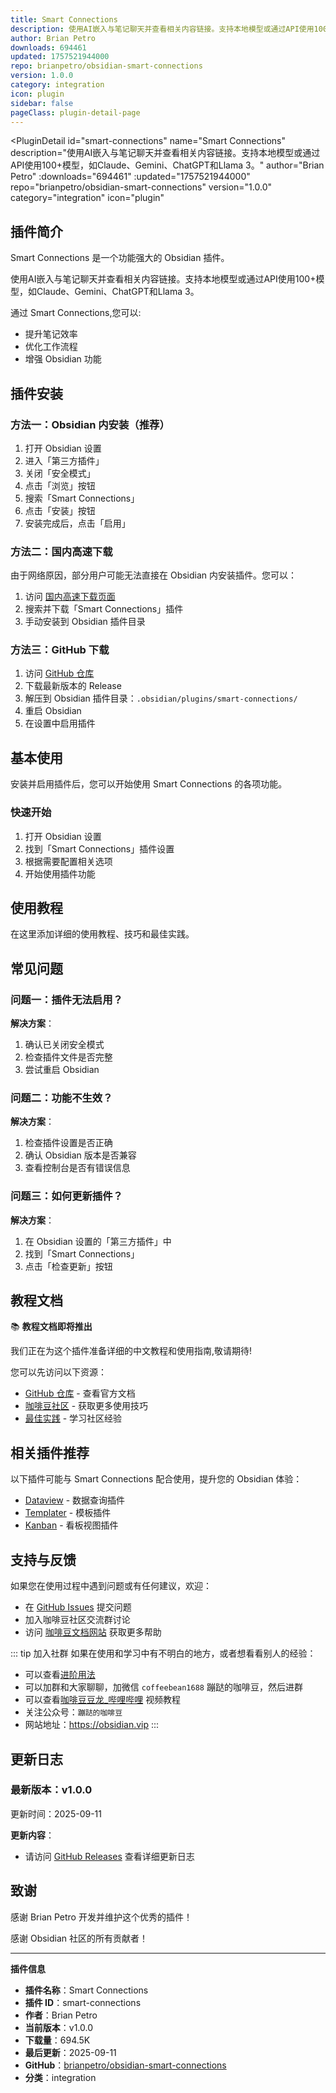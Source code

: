 ```yaml
---
title: Smart Connections
description: 使用AI嵌入与笔记聊天并查看相关内容链接。支持本地模型或通过API使用100+模型，如Claude、Gemini、ChatGPT和Llama 3。
author: Brian Petro
downloads: 694461
updated: 1757521944000
repo: brianpetro/obsidian-smart-connections
version: 1.0.0
category: integration
icon: plugin
sidebar: false
pageClass: plugin-detail-page
---
```


<PluginDetail
  id="smart-connections"
  name="Smart Connections"
  description="使用AI嵌入与笔记聊天并查看相关内容链接。支持本地模型或通过API使用100+模型，如Claude、Gemini、ChatGPT和Llama 3。"
  author="Brian Petro"
  :downloads="694461"
  :updated="1757521944000"
  repo="brianpetro/obsidian-smart-connections"
  version="1.0.0"
  category="integration"
  icon="plugin"
>

<!-- AUTO_GENERATED_START -->
## 插件简介

Smart Connections 是一个功能强大的 Obsidian 插件。

使用AI嵌入与笔记聊天并查看相关内容链接。支持本地模型或通过API使用100+模型，如Claude、Gemini、ChatGPT和Llama 3。

通过 Smart Connections,您可以:

- 提升笔记效率
- 优化工作流程
- 增强 Obsidian 功能

<!-- AUTO_GENERATED_END -->

<!-- AUTO_GENERATED_START -->
## 插件安装

### 方法一：Obsidian 内安装（推荐）

1. 打开 Obsidian 设置
2. 进入「第三方插件」
3. 关闭「安全模式」
4. 点击「浏览」按钮
5. 搜索「Smart Connections」
6. 点击「安装」按钮
7. 安装完成后，点击「启用」

### 方法二：国内高速下载

由于网络原因，部分用户可能无法直接在 Obsidian 内安装插件。您可以：

1. 访问 [国内高速下载页面](/zh/documentation/obsidian-plugins-download.html)
2. 搜索并下载「Smart Connections」插件
3. 手动安装到 Obsidian 插件目录

### 方法三：GitHub 下载

1. 访问 [GitHub 仓库](https://github.com/brianpetro/obsidian-smart-connections)
2. 下载最新版本的 Release
3. 解压到 Obsidian 插件目录：`.obsidian/plugins/smart-connections/`
4. 重启 Obsidian
5. 在设置中启用插件

## 基本使用

安装并启用插件后，您可以开始使用 Smart Connections 的各项功能。

### 快速开始

1. 打开 Obsidian 设置
2. 找到「Smart Connections」插件设置
3. 根据需要配置相关选项
4. 开始使用插件功能

<!-- AUTO_GENERATED_END -->

<!-- CUSTOM_CONTENT_START:tutorial -->
## 使用教程

在这里添加详细的使用教程、技巧和最佳实践。

<!-- CUSTOM_CONTENT_END:tutorial -->

<!-- SHARED_CONTENT_START -->
## 常见问题

### 问题一：插件无法启用？

**解决方案**：
1. 确认已关闭安全模式
2. 检查插件文件是否完整
3. 尝试重启 Obsidian

### 问题二：功能不生效？

**解决方案**：
1. 检查插件设置是否正确
2. 确认 Obsidian 版本是否兼容
3. 查看控制台是否有错误信息

### 问题三：如何更新插件？

**解决方案**：
1. 在 Obsidian 设置的「第三方插件」中
2. 找到「Smart Connections」
3. 点击「检查更新」按钮

## 教程文档

📚 **教程文档即将推出**

我们正在为这个插件准备详细的中文教程和使用指南,敬请期待!

您可以先访问以下资源：
- [GitHub 仓库](https://github.com/brianpetro/obsidian-smart-connections) - 查看官方文档
- [咖啡豆社区](/zh/bases/) - 获取更多使用技巧
- [最佳实践](/zh/best-practices/) - 学习社区经验

## 相关插件推荐

以下插件可能与 Smart Connections 配合使用，提升您的 Obsidian 体验：

- [Dataview](/zh/plugins/dataview.html) - 数据查询插件
- [Templater](/zh/plugins/templater-obsidian.html) - 模板插件
- [Kanban](/zh/plugins/obsidian-kanban.html) - 看板视图插件

## 支持与反馈

如果您在使用过程中遇到问题或有任何建议，欢迎：

- 在 [GitHub Issues](https://github.com/brianpetro/obsidian-smart-connections/issues) 提交问题
- 加入咖啡豆社区交流群讨论
- 访问 [咖啡豆文档网站](https://obsidian.vip) 获取更多帮助

::: tip 加入社群
如果在使用和学习中有不明白的地方，或者想看看别人的经验：
- 可以查看[进阶用法](/zh/advanced)
- 可以加群和大家聊聊，加微信 `coffeebean1688` 蹦跶的咖啡豆，然后进群
- 可以查看[咖啡豆豆龙_哔哩哔哩](https://space.bilibili.com/618777356) 视频教程
- 关注公众号：`蹦跶的咖啡豆`
- 网站地址：https://obsidian.vip
:::
<!-- SHARED_CONTENT_END -->

<!-- AUTO_GENERATED_START -->
## 更新日志

### 最新版本：v1.0.0

更新时间：2025-09-11

**更新内容**：
- 请访问 [GitHub Releases](https://github.com/brianpetro/obsidian-smart-connections/releases) 查看详细更新日志

## 致谢

感谢 Brian Petro 开发并维护这个优秀的插件！

感谢 Obsidian 社区的所有贡献者！

---

**插件信息**
- **插件名称**：Smart Connections
- **插件 ID**：smart-connections
- **作者**：Brian Petro
- **当前版本**：v1.0.0
- **下载量**：694.5K
- **最后更新**：2025-09-11
- **GitHub**：[brianpetro/obsidian-smart-connections](https://github.com/brianpetro/obsidian-smart-connections)
- **分类**：integration
<!-- AUTO_GENERATED_END -->

</PluginDetail>

